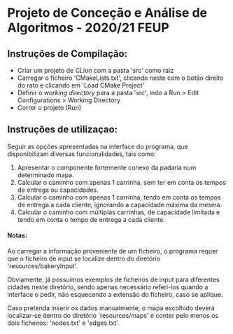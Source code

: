 # Projeto de Conceção e Análise de Algoritmos - 2020/21 FEUP

## Instruções de Compilação:
- Criar um projeto de CLion com a pasta 'src' como raiz
- Carregar o ficheiro 'CMakeLists.txt', clicando neste com o botão direito do rato e clicando em 'Load CMake Project'
- Definir o *working directory* para a pasta 'src', indo a Run > Edit Configurations > Working Directory
- Correr o projeto (Run)

## Instruções de utilizaçao:

Seguir as opções apresentadas na interface do programa, que disponibilizam diversas funcionalidades, tais como:

1. Apresentar o componente fortemente conexo da padaria num determinado mapa.
2. Calcular o caminho com apenas 1 carrinha, sem ter em conta os tempos de entrega ou capacidades.
3. Calcular o caminho com apenas 1 carrinha, tendo em conta os tempos de entrega a cada cliente, ignorando a capacidade máxima da mesma.
4. Calcular o caminho com múltiplas carrinhas, de capacidade limitada e tendo em conta o tempo de entrega a cada cliente.

#### Notas:

Ao carregar a informação proveniente de um ficheiro, o programa requer que o ficheiro de input se localize dentro do diretório 'resources/bakeryInput'.

Obviamente, já possuímos exemplos de ficheiros de input para diferentes cidades neste diretório, sendo apenas necessário referi-los quando a interface o pedir, não esquecendo a extensão do ficheiro, caso se aplique.

Caso pretenda inserir os dados manualmente, o mapa escolhido deverá localizar-se dentro do diretório 'resources/maps' e conter pelo menos os dois ficheiros: 'nodes.txt' e 'edges.txt'.
